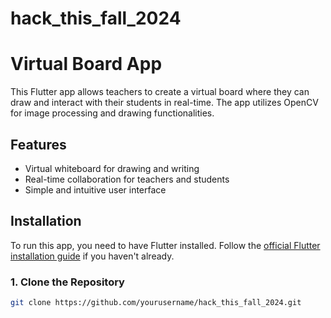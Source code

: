 # hack_this_fall_2024
# Virtual Board App

This Flutter app allows teachers to create a virtual board where they can draw and interact with their students in real-time. The app utilizes OpenCV for image processing and drawing functionalities.

## Features

- Virtual whiteboard for drawing and writing
- Real-time collaboration for teachers and students
- Simple and intuitive user interface

## Installation

To run this app, you need to have Flutter installed. Follow the [official Flutter installation guide](https://flutter.dev/docs/get-started/install) if you haven't already.

### 1. Clone the Repository

```bash
git clone https://github.com/yourusername/hack_this_fall_2024.git

